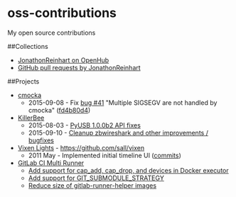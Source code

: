 # oss-contributions
My open source contributions

##Collections

- [JonathonReinhart on OpenHub](https://www.openhub.net/accounts/JonathonReinhart)
- [GitHub pull requests by JonathonReinhart](https://github.com/pulls?q=is:pr+author:JonathonReinhart)


##Projects

- [cmocka](https://cmocka.org/)
   - 2015-09-08 - Fix [bug #41](https://open.cryptomilk.org/issues/41) "Multiple SIGSEGV are not handled by cmocka" ([fd4b80d4](https://git.cryptomilk.org/projects/cmocka.git/commit/?id=fd4b80d4504563f8b4d4f518b3122d17a669d1ed))
- [KillerBee](https://github.com/riverloopsec/killerbee)
   - 2015-08-03 - [PyUSB 1.0.0b2 API fixes](https://github.com/riverloopsec/killerbee/pull/47)
   - 2015-09-10 - [Cleanup zbwireshark and other improvements / bugfixes](https://github.com/riverloopsec/killerbee/pull/51)
- [Vixen Lights](http://www.vixenlights.com/) - https://github.com/sall/vixen
   - 2011 May - Implemented initial timeline UI ([commits](https://github.com/sall/vixen/commits?author=JonathonReinhart))
- [GitLab CI Multi Runner](https://gitlab.com/gitlab-org/gitlab-ci-multi-runner)
   - [Add support for cap_add, cap_drop, and devices in Docker executor](https://gitlab.com/gitlab-org/gitlab-ci-multi-runner/merge_requests/91)
   - [Add support for GIT_SUBMODULE_STRATEGY](https://gitlab.com/gitlab-org/gitlab-ci-multi-runner/merge_requests/443)
   - [Reduce size of gitlab-runner-helper images](https://gitlab.com/gitlab-org/gitlab-ci-multi-runner/merge_requests/456)
